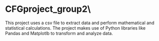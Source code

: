 # CFGproject_group2\
This project uses a csv file to extract data and perform mathematical and statistical calculations.
The project makes use of Python libraries like Pandas and Matplotlb to transform and analyze data. 
